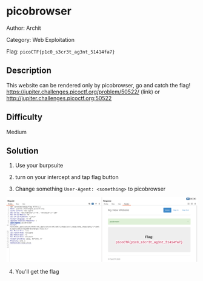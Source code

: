 # picobrowser

Author: Archit

Category: Web Exploitation

Flag: `picoCTF{p1c0_s3cr3t_ag3nt_51414fa7}`

## Description

This website can be rendered only by picobrowser, go and catch the flag! https://jupiter.challenges.picoctf.org/problem/50522/ (link) or http://jupiter.challenges.picoctf.org:50522

## Difficulty

Medium

## Solution

1. Use your burpsuite

2. turn on your intercept and tap flag button

3. Change something `User-Agent: <something>` to picobrowser

![POC 1](image.png)

4. You'll get the flag
